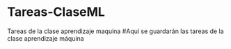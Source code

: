 # Tareas-ClaseML
Tareas de la clase aprendizaje maquina
#Aquí se guardarán las tareas de la clase aprendizaje máquina 
